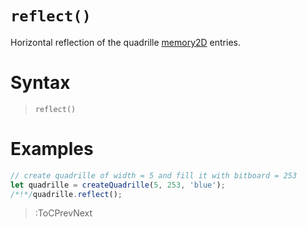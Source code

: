 # `reflect()`

Horizontal reflection of the quadrille [memory2D](/docs/props#memory2d) entries.

# Syntax

> `reflect()`

# Examples

```js
// create quadrille of width = 5 and fill it with bitboard = 253
let quadrille = createQuadrille(5, 253, 'blue');
/*!*/quadrille.reflect();
```

> :ToCPrevNext